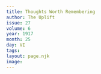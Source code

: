 ```yaml
---
title: Thoughts Worth Remembering
author: The Uplift
issue: 27
volume: 6
year: 1917
month: 25
day: VI
tags:
layout: page.njk
image:
---
```


